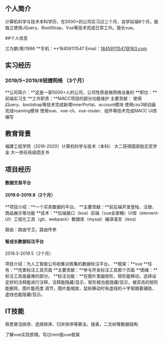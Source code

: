## 个人简介

计算机科学与技术本科学历，在5000+的公司实习过三个月，自学前端8个月，能独立使用JQuery、BootStrap、Vue等技术完成日常工作。擅长vue。

##个人信息


兰为鹏/男/1996 
**手机：**18459111547
Email：18459111547@163.com 
## 实习经历
###  2019/5~2019/8锐捷网络 （3个月）

**公司简介：**这是一家5000+人的公司，公司性质是做网络设备的
**职位：**前端实习生
**工作职责：**MACC项目的部分功能维护
主要贡献：
使用jQuery、bootstrap等技术完成新增innerPortal、account模块
使用css3帧动画完成roaming模块
使用vue、vue-cli、vue-router、组件等技术完成MACC UI库编写

## 教育背景

福建工程学院（2016-2020）计算机科学与技术（本科）
大二获得国家励志奖学金
大一担任班级团支书

## 项目经历

#### 数据交易平台

#### 2019.6-2019.8（2个月）

**项目介绍：**一个买卖数据的平台。
**主要贡献：**前后端开发登陆、注册、商品展示等功能
**技术：**后端接口（koa）前端（vue全家桶）UI库（element-UI）工程化工具（git、webpack）数据库（mysql）编译语言（less)

路由：路由守卫，路由传参

#### 智成长数据标注平台

2019.3-2019.5（2个月）

项目介绍：为人工智能公司收集训练集的数据标注平台。
**框架：**vue
**任务：**完善标注工具页面
**主要贡献：**参与开发标注工具那个页面
**困难：**标注工具是最难的部分。
**标注功能：**在图片里画矩形，矩形能移动，选择设定好的注释能进行注释，注释能隐藏/显示，矩形框也能隐藏/显示，被双击的矩形能删除，图片能亮度 调节，图片能缩放，鼠标移动时有虚线的十字架跟着辅助，虚线也能隐藏/显示。

## IT技能

熟悉冒泡排序、选择排序、归并排序等算法，链表，二叉树等数据结构

了解vue实现原理，写过mini版vue框架
